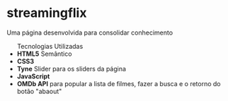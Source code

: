 # streamingflix

<p>Uma página desenvolvida para consolidar conhecimento<p>
  
  <ul>Tecnologias Utilizadas
    <li><strong>HTML5</strong> Semântico</li>
    <li><strong>CSS3</strong> </li>
    <li><strong>Tyne</strong> Slider para os sliders da página</li>
    <li><strong>JavaScript</strong></li>
    <li><strong>OMDb API</strong> para popular a lista de filmes, fazer a busca e o retorno do botão "abaout"</li>
  </ul>
